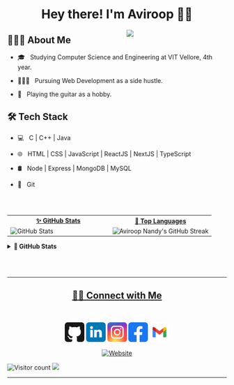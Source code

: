 <h1 align="center">Hey there! I'm Aviroop ✌🏽</h1>

<img align='right' src="https://media.giphy.com/media/M9gbBd9nbDrOTu1Mqx/giphy.gif" width="230">

<h2> 👨🏽‍💻 About Me </h2>



- 🎓 &nbsp; Studying Computer Science and Engineering at VIT Vellore, 4th year.

- 👨🏽‍💻 &nbsp; Pursuing Web Development as a side hustle.

- 🎸 &nbsp; Playing the guitar as a hobby.



<h2>🛠 Tech Stack</h2>



- 💻 &nbsp; C | C++ | Java

- 🌐 &nbsp; HTML | CSS | JavaScript | ReactJS | NextJS | TypeScript

- 🛢 &nbsp; Node | Express | MongoDB | MySQL

- 🔧 &nbsp; Git

<br/><br/>

<table tableborder=0>
	<tr>		
		<th width="50%"><a align="center" href="https://github.com/AviroopNandy?tab=overview#year-list-container">✨ GitHub Stats</a></th>
		<th width="50%"><a align="center" href="https://github.com/AviroopNandy?tab=repositories">🌟 Top Languages</a></th>
	</tr>
	<tr>
		<td>					
			<img width="100%" height="auto" src="https://github-readme-stats.vercel.app/api?username=AviroopNandy&show_icons=true&hide_border=false&theme=tokyonight&count_private=true&include_all_commits=false" alt="GitHub Stats" />
		</td>
		<td>
			<img width="100%" height="auto" src="https://github-readme-streak-stats.herokuapp.com/?user=AviroopNandy&theme=tokyonight" alt="Aviroop Nandy's GitHub Streak" />
		</td>
	</tr>
	</a>
</table>

<details>
	<summary><strong> 🌟 GitHub Stats </strong></summary><br/>
	<table>
		<a align="center" href="https://github.com/AviroopNandy">
		<tr>
<!-- 			<td>					
				<img width="100%" height="auto" src="wakatime-aviroopnandy2001gmail.com-e196a96a272748bab1e17ee454e7e577" alt="Wakatime Stats" />
			</td> -->
			<td>
				<img width="100%" height="auto" src="https://github-readme-stats.vercel.app/api/top-langs/?username=AviroopNandy&layout=compact&theme=tokyonight" alt="Top Langs" />
			</td>
		</tr>
	</table>
	<table>
		<tr>
			<td>
				<img width="100%" height="auto" src="https://activity-graph.herokuapp.com/graph?username=AviroopNandy&bg_color=1a1b27&color=be90f2&line=638fda&point=35aea1&area=true" alt="Daily Contribution Graph" />
			</td>
		</tr>
		<tr colspan="2">
			<td>
				<img src="https://github-profile-summary-cards.vercel.app/api/cards/profile-details?username=AviroopNandy&theme=monokai"  width="100%" height="auto"  alt="Monthly Contribution Graph" >
			</td>
		</tr>
		</a>
	</table>
</details>

<br><br>



<hr>



<h2> 🤝🏽 Connect with Me </h2>

<br>



<p align="center">
	<a href = 'https://github.com/AviroopNandy' target='_blank'> <img src=https://github.com/edent/SuperTinyIcons/blob/master/images/svg/github.svg height='45' weight='45' /></a>
	<a href = 'https://linkedin.com/in/aviroop-nandy' target='_blank'> <img src=https://github.com/edent/SuperTinyIcons/blob/master/images/svg/linkedin.svg height='45' weight='45'/></a> 
	<a href = 'https://instagram.com/aviroop.nandy' target='_blank'> <img src=https://github.com/edent/SuperTinyIcons/blob/master/images/svg/instagram.svg height='45' weight='45'/></a>
	<a href = 'https://www.facebook.com/profile.php?id=100010841565783' target='_blank'> <img src=https://github.com/edent/SuperTinyIcons/blob/master/images/svg/facebook.svg height='45' weight='45'/></a>
	<a href='mailto:aviroopnandy2001@gmail.com' target='_blank'> <img src=https://github.com/edent/SuperTinyIcons/blob/master/images/svg/gmail.svg height='45' weight='45' /></a>
</p>

<p align="center">
	<a href="https://aviroopnandy.vercel.app/"><img alt="Website" src="https://img.shields.io/badge/aviroopnandy.vercel.app-black?style=flat-square&logo=google-chrome"></a>
</p>





![Visitor count](https://visitor-badge.laobi.icu/badge?page_id=AviroopNandy.AviroopNandy)   <img src="https://media.giphy.com/media/dxn6fRlTIShoeBr69N/giphy.gif" width="30">





<hr>


